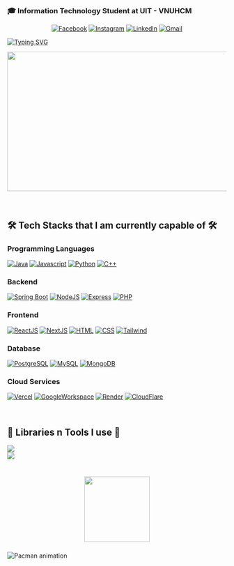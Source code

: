 
### 🎓 Information Technology Student at UIT - VNUHCM
<p align="center"> 
  <a href="https://www.facebook.com/LeLe1524"><img src="https://img.shields.io/badge/Facebook-1877F2?style=for-the-badge&logo=facebook&logoColor=white" alt="Facebook"/></a>
  <a href="https://www.instagram.com/vanle_1501/"><img src="https://img.shields.io/badge/Instagram-E4405F?style=for-the-badge&logo=instagram&logoColor=white" alt="Instagram"/></a>
  <a href="https://www.linkedin.com/in/gia-man-tran150104/"><img src="https://img.shields.io/badge/LinkedIn-0A66C2?style=for-the-badge&logo=linkedin&logoColor=white" alt="LinkedIn"/></a>
  <a href=mailto:giaman15012004@gmail.com><img src="https://img.shields.io/badge/Gmail-D14836?style=for-the-badge&logo=gmail&logoColor=white" alt="Gmail"/></a>
</p>

[![Typing SVG](https://readme-typing-svg.demolab.com?font=Fira+Code&pause=1000&color=2C8DF7&background=AF3CFF00&width=435&lines=Hi!+I+am+Tran+Gia+Man;Welcome+to+my+profile;University+of+Information+Technology)](https://git.io/typing-svg)

<div align="center">
  <img height="320" width="640" src="https://user-images.githubusercontent.com/74038190/212749447-bfb7e725-6987-49d9-ae85-2015e3e7cc41.gif"/>
</div>
<br>



<br>

<h2>🛠️ Tech Stacks that I am currently capable of 🛠️</h2>

### Programming Languages
<p align="left">
  <a href="https://www.java.com/"><img src="https://camo.githubusercontent.com/011a4e2bb803e4ae1111f9d1bf17e9619952a0d1fc7d0ee625f85fc12ad6ffa5/68747470733a2f2f696d672e736869656c64732e696f2f62616467652f4a6176612d4544384230303f7374796c653d666f722d7468652d6261646765266c6f676f3d6f70656e6a646b266c6f676f436f6c6f723d7768697465" alt="Java"/></a>
  <a href="https://developer.mozilla.org/en-US/docs/Web/JavaScript"><img src="https://img.shields.io/badge/-JavaScript-F7DF1E?style=for-the-badge&logo=javascript&logoColor=black" alt="Javascript"/></a>
  <a href="https://www.python.org/"><img src="https://img.shields.io/badge/-Python-3776AB?style=for-the-badge&logo=python&logoColor=white" alt="Python"/></a>
  <a href=""><img src="https://img.shields.io/badge/-C%2B%2B-00599C?style=for-the-badge&logo=c%2B%2B&logoColor=white" alt="C++"/></a>
</p>

### Backend
<p align="left">
  <a href="https://spring.io/projects/spring-boot"><img src="https://img.shields.io/badge/-Spring%20Boot-6DB33F?style=for-the-badge&logo=spring&logoColor=white" alt="Spring Boot"/></a>
  <a href="https://nodejs.org/"><img src="https://img.shields.io/badge/-NODEJS-green?style=for-the-badge&logo=node.js&logoColor=white" alt="NodeJS"/></a>
  <a href="https://expressjs.com"><img src="https://img.shields.io/badge/Express%20js-000000?style=for-the-badge&logo=express&logoColor=white" alt="Express"/></a>
  <a href="https://www.php.net/"><img src="https://img.shields.io/badge/-PHP-777BB4?style=for-the-badge&logo=php&logoColor=white" alt="PHP"/></a>
</p>

### Frontend
<p align="left">
  <a href="https://reactjs.org/"><img src="https://img.shields.io/badge/-ReactJS-61DAFB?style=for-the-badge&logo=react&logoColor=black" alt="ReactJS"/></a>
  <a href="https://nextjs.org/"><img src="https://img.shields.io/badge/-NEXTJS-blue?style=for-the-badge&logo=next.js&logoColor=white" alt="NextJS"/></a>
  <a href="https://developer.mozilla.org/en-US/docs/Web/HTML"><img src="https://img.shields.io/badge/-HTML-E34F26?style=for-the-badge&logo=html5&logoColor=white" alt="HTML"/></a>
  <a href="https://developer.mozilla.org/en-US/docs/Web/CSS"><img src="https://img.shields.io/badge/-CSS-1572B6?style=for-the-badge&logo=css3&logoColor=white" alt="CSS"/></a>
  <a href="https://tailwindcss.com/"><img src="https://img.shields.io/badge/-TailwindCSS-06B6D4?style=for-the-badge&logo=tailwindcss&logoColor=white" alt="Tailwind"/></a>
</p>

### Database
<p align="left">
  <a href="https://www.postgresql.org/"><img src="https://img.shields.io/badge/-PostgreSQL-336791?style=for-the-badge&logo=postgresql&logoColor=white" alt="PostgreSQL"/></a>
  <a href="https://www.mysql.com/"><img src="https://img.shields.io/badge/-MySQL-4479A1?style=for-the-badge&logo=mysql&logoColor=white" alt="MySQL"/></a>
  <a href="https://www.mongodb.com/"><img src="https://img.shields.io/badge/-MongoDB-47A248?style=for-the-badge&logo=mongodb&logoColor=white" alt="MongoDB"/></a>
</p>

### Cloud Services
<p align="left">
  <a href="https://vercel.com/"><img src="https://img.shields.io/badge/-Vercel-000000?style=for-the-badge&logo=vercel&logoColor=white" alt="Vercel"/></a>
  <a href="https://workspace.google.com/"><img src="https://img.shields.io/badge/-Google%20Workspace-4285F4?style=for-the-badge&logo=google&logoColor=white" alt="GoogleWorkspace"/></a>
  <a href="https://render.com/"><img src="https://img.shields.io/badge/-Render-46E3B7?style=for-the-badge&logo=render&logoColor=white" alt="Render"/></a>
  <a href="https://www.cloudflare.com/"><img src="https://img.shields.io/badge/-Cloudflare-F38020?style=for-the-badge&logo=cloudflare&logoColor=white" alt="CloudFlare"/></a>
</p>

<br>

<h2>🔧 Libraries n Tools I use 🔧</h2>
<div>
  <img src="https://skillicons.dev/icons?i=materialui,tailwindcss,maven,npm,yarn,prisma" /><br>
  <img src="https://skillicons.dev/icons?i=docker,vscode,idea,github,gitlab,postman" /><br>
</div>

<br>

###
<div align="center">
  <img src="https://github-readme-stats.vercel.app/api/top-langs?username=chuhaiphu&hide_title=false&layout=compact&card_width=320&langs_count=5&theme=dracula&hide_border=false&order=2" height="150"/>
</div>

###
<img src="https://raw.githubusercontent.com/chuhaiphu/chuhaiphu/output/pacman-contribution-graph.svg" alt="Pacman animation" />
<br>
